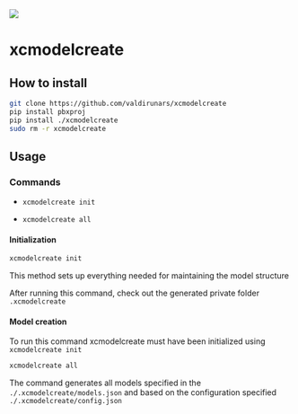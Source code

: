 <img src="https://travis-ci.org/valdirunars/xcmodelcreate.svg?branch=master"/>

# xcmodelcreate

## How to install
```bash
git clone https://github.com/valdirunars/xcmodelcreate
pip install pbxproj
pip install ./xcmodelcreate
sudo rm -r xcmodelcreate
```

## Usage

### Commands

- `xcmodelcreate init`

- `xcmodelcreate all`

#### Initialization

```bash
xcmodelcreate init
```

This method sets up everything needed for maintaining the model structure

After running this command, check out the generated private folder `.xcmodelcreate`

#### Model creation
To run this command xcmodelcreate must have been initialized using `xcmodelcreate init`

```bash
xcmodelcreate all
```

The command generates all models specified in the `./.xcmodelcreate/models.json` and based on the configuration specified `./.xcmodelcreate/config.json`
